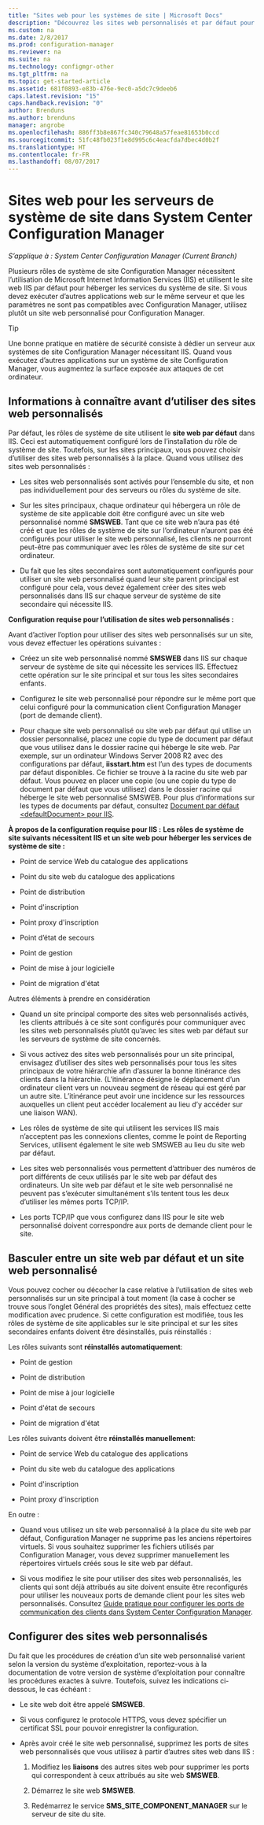 ```yaml
---
title: "Sites web pour les systèmes de site | Microsoft Docs"
description: "Découvrez les sites web personnalisés et par défaut pour les serveurs de système de site dans System Center Configuration Manager."
ms.custom: na
ms.date: 2/8/2017
ms.prod: configuration-manager
ms.reviewer: na
ms.suite: na
ms.technology: configmgr-other
ms.tgt_pltfrm: na
ms.topic: get-started-article
ms.assetid: 681f0893-e83b-476e-9ec0-a5dc7c9deeb6
caps.latest.revision: "15"
caps.handback.revision: "0"
author: Brenduns
ms.author: brenduns
manager: angrobe
ms.openlocfilehash: 886ff3b8e867fc340c79648a57feae81653b0ccd
ms.sourcegitcommit: 51fc48fb023f1e8d995c6c4eacfda7dbec4d0b2f
ms.translationtype: HT
ms.contentlocale: fr-FR
ms.lasthandoff: 08/07/2017
---
```

# <a name="websites-for-site-system-servers-in-system-center-configuration-manager"></a>Sites web pour les serveurs de système de site dans System Center Configuration Manager

*S’applique à : System Center Configuration Manager (Current Branch)*

Plusieurs rôles de système de site Configuration Manager nécessitent l’utilisation de Microsoft Internet Information Services (IIS) et utilisent le site web IIS par défaut pour héberger les services du système de site. Si vous devez exécuter d’autres applications web sur le même serveur et que les paramètres ne sont pas compatibles avec Configuration Manager, utilisez plutôt un site web personnalisé pour Configuration Manager.  

> [!TIP]  
>  Une bonne pratique en matière de sécurité consiste à dédier un serveur aux systèmes de site Configuration Manager nécessitant IIS. Quand vous exécutez d’autres applications sur un système de site Configuration Manager, vous augmentez la surface exposée aux attaques de cet ordinateur.  




##  <a name="BKMK_What2Know"></a> Informations à connaître avant d’utiliser des sites web personnalisés  
 Par défaut, les rôles de système de site utilisent le **site web par défaut** dans IIS. Ceci est automatiquement configuré lors de l’installation du rôle de système de site. Toutefois, sur les sites principaux, vous pouvez choisir d’utiliser des sites web personnalisés à la place. Quand vous utilisez des sites web personnalisés :  

-   Les sites web personnalisés sont activés pour l’ensemble du site, et non pas individuellement pour des serveurs ou rôles du système de site.  

-   Sur les sites principaux, chaque ordinateur qui hébergera un rôle de système de site applicable doit être configuré avec un site web personnalisé nommé **SMSWEB**. Tant que ce site web n’aura pas été créé et que les rôles de système de site sur l’ordinateur n’auront pas été configurés pour utiliser le site web personnalisé, les clients ne pourront peut-être pas communiquer avec les rôles de système de site sur cet ordinateur.  

-   Du fait que les sites secondaires sont automatiquement configurés pour utiliser un site web personnalisé quand leur site parent principal est configuré pour cela, vous devez également créer des sites web personnalisés dans IIS sur chaque serveur de système de site secondaire qui nécessite IIS.  


  **Configuration requise pour l’utilisation de sites web personnalisés :**  

 Avant d’activer l’option pour utiliser des sites web personnalisés sur un site, vous devez effectuer les opérations suivantes :  

-   Créez un site web personnalisé nommé **SMSWEB** dans IIS sur chaque serveur de système de site qui nécessite les services IIS. Effectuez cette opération sur le site principal et sur tous les sites secondaires enfants.  

-   Configurez le site web personnalisé pour répondre sur le même port que celui configuré pour la communication client Configuration Manager (port de demande client).  

-   Pour chaque site web personnalisé ou site web par défaut qui utilise un dossier personnalisé, placez une copie du type de document par défaut que vous utilisez dans le dossier racine qui héberge le site web. Par exemple, sur un ordinateur Windows Server 2008 R2 avec des configurations par défaut, **iisstart.htm** est l’un des types de documents par défaut disponibles. Ce fichier se trouve à la racine du site web par défaut. Vous pouvez en placer une copie (ou une copie du type de document par défaut que vous utilisez) dans le dossier racine qui héberge le site web personnalisé SMSWEB. Pour plus d’informations sur les types de documents par défaut, consultez [Document par défaut &lt;defaultDocument\> pour IIS](http://www.iis.net/configreference/system.webserver/defaultdocument).  

**À propos de la configuration requise pour IIS :**
**Les rôles de système de site suivants nécessitent IIS et un site web pour héberger les services de système de site :**  

-   Point de service Web du catalogue des applications  

-   Point du site web du catalogue des applications  

-   Point de distribution  

-   Point d'inscription  

-   Point proxy d'inscription  

-   Point d’état de secours  

-   Point de gestion  

-   Point de mise à jour logicielle  

-   Point de migration d'état  

Autres éléments à prendre en considération  

-   Quand un site principal comporte des sites web personnalisés activés, les clients attribués à ce site sont configurés pour communiquer avec les sites web personnalisés plutôt qu’avec les sites web par défaut sur les serveurs de système de site concernés.  

-   Si vous activez des sites web personnalisés pour un site principal, envisagez d’utiliser des sites web personnalisés pour tous les sites principaux de votre hiérarchie afin d’assurer la bonne itinérance des clients dans la hiérarchie. (L’itinérance désigne le déplacement d’un ordinateur client vers un nouveau segment de réseau qui est géré par un autre site. L’itinérance peut avoir une incidence sur les ressources auxquelles un client peut accéder localement au lieu d’y accéder sur une liaison WAN).  

-   Les rôles de système de site qui utilisent les services IIS mais n’acceptent pas les connexions clientes, comme le point de Reporting Services, utilisent également le site web SMSWEB au lieu du site web par défaut.  

-   Les sites web personnalisés vous permettent d’attribuer des numéros de port différents de ceux utilisés par le site web par défaut des ordinateurs. Un site web par défaut et le site web personnalisé ne peuvent pas s’exécuter simultanément s’ils tentent tous les deux d’utiliser les mêmes ports TCP/IP.  

-   Les ports TCP/IP que vous configurez dans IIS pour le site web personnalisé doivent correspondre aux ports de demande client pour le site.  

## <a name="switch-between-default-and-custom-websites"></a>Basculer entre un site web par défaut et un site web personnalisé  
Vous pouvez cocher ou décocher la case relative à l’utilisation de sites web personnalisés sur un site principal à tout moment (la case à cocher se trouve sous l’onglet Général des propriétés des sites), mais effectuez cette modification avec prudence. Si cette configuration est modifiée, tous les rôles de système de site applicables sur le site principal et sur les sites secondaires enfants doivent être désinstallés, puis réinstallés :  

Les rôles suivants sont **réinstallés automatiquement**:  

-   Point de gestion  

-   Point de distribution  

-   Point de mise à jour logicielle  

-   Point d'état de secours  

-   Point de migration d'état  

Les rôles suivants doivent être **réinstallés manuellement**:  

-   Point de service Web du catalogue des applications  

-   Point du site web du catalogue des applications  

-   Point d'inscription  

-   Point proxy d'inscription  

En outre :  

-   Quand vous utilisez un site web personnalisé à la place du site web par défaut, Configuration Manager ne supprime pas les anciens répertoires virtuels. Si vous souhaitez supprimer les fichiers utilisés par Configuration Manager, vous devez supprimer manuellement les répertoires virtuels créés sous le site web par défaut.  

-   Si vous modifiez le site pour utiliser des sites web personnalisés, les clients qui sont déjà attribués au site doivent ensuite être reconfigurés pour utiliser les nouveaux ports de demande client pour les sites web personnalisés. Consultez [Guide pratique pour configurer les ports de communication des clients dans System Center Configuration Manager](../../../core/clients/deploy/configure-client-communication-ports.md).  

## <a name="set-up-custom-websites"></a>Configurer des sites web personnalisés  
Du fait que les procédures de création d’un site web personnalisé varient selon la version du système d’exploitation, reportez-vous à la documentation de votre version de système d’exploitation pour connaître les procédures exactes à suivre. Toutefois, suivez les indications ci-dessous, le cas échéant :  

-   Le site web doit être appelé **SMSWEB**.  

-   Si vous configurez le protocole HTTPS, vous devez spécifier un certificat SSL pour pouvoir enregistrer la configuration.  

-   Après avoir créé le site web personnalisé, supprimez les ports de sites web personnalisés que vous utilisez à partir d’autres sites web dans IIS :  

    1.  Modifiez les **liaisons** des autres sites web pour supprimer les ports qui correspondent à ceux attribués au site web **SMSWEB**.  

    2.  Démarrez le site web **SMSWEB**.  

    3.  Redémarrez le service **SMS_SITE_COMPONENT_MANAGER** sur le serveur de site du site.  

